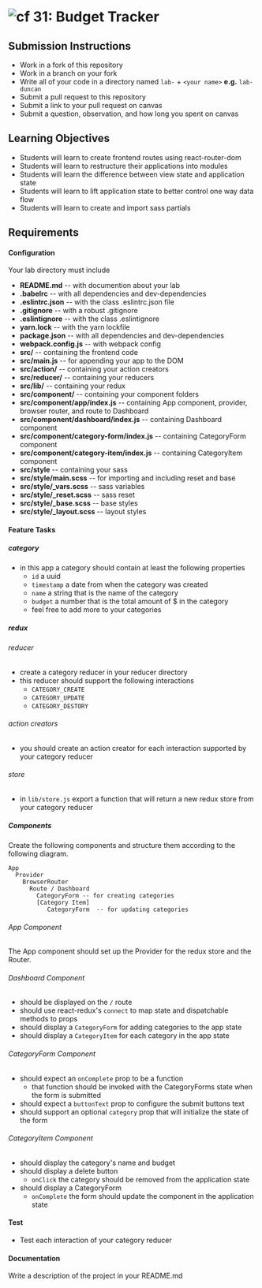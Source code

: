 ![cf](http://i.imgur.com/7v5ASc8.png) 31: Budget Tracker
===

## Submission Instructions
  * Work in a fork of this repository
  * Work in a branch on your fork
  * Write all of your code in a directory named `lab-` + `<your name>` **e.g.** `lab-duncan`
  * Submit a pull request to this repository
  * Submit a link to your pull request on canvas
  * Submit a question, observation, and how long you spent on canvas  
  
## Learning Objectives  
* Students will learn to create frontend routes using react-router-dom 
* Students will learn to restructure their applications into modules
* Students will learn the difference between view state and application state
* Students will learn to lift application state to better control one way data flow
* Students will learn to create and import sass partials

## Requirements  
#### Configuration  
Your lab directory must include  
* **README.md** -- with documention about your lab
* **.babelrc** -- with all dependencies and dev-dependencies 
* **.eslintrc.json** -- with the class .eslintrc.json file
* **.gitignore** -- with a robust .gitignore
* **.eslintignore** -- with the class .eslintignore
* **yarn.lock** -- with the yarn lockfile
* **package.json** -- with all dependencies and dev-dependencies 
* **webpack.config.js** -- with webpack config
* **src/** -- containing the frontend code
* **src/main.js** -- for appending your app to the DOM
* **src/action/** -- containing your action creators
* **src/reducer/** -- containing your reducers
* **src/lib/** -- containing your redux
* **src/component/** -- containing your component folders
* **src/component/app/index.js** -- containing App component, provider, browser router, and route to Dashboard
* **src/component/dashboard/index.js** -- containing Dashboard component
* **src/component/category-form/index.js** -- containing CategoryForm component
* **src/component/category-item/index.js** -- containing CategoryItem component
* **src/style** -- containing your sass
* **src/style/main.scss** -- for importing and including reset and base
* **src/style/_vars.scss** -- sass variables
* **src/style/_reset.scss** -- sass reset 
* **src/style/_base.scss** -- base styles 
* **src/style/_layout.scss** -- layout styles 
 
#### Feature Tasks 
##### category 
* in this app a category should contain at least the following properties
  * `id` a uuid
  * `timestamp` a date from when the category was created
  * `name` a string that is the name of the category
  * `budget` a number that is the total amount of $ in the category 
  * feel free to add more to your categories

##### redux
###### reducer
* create a category reducer in your reducer directory
* this reducer should support the following interactions 
  * `CATEGORY_CREATE`
  * `CATEGORY_UPDATE`
  * `CATEGORY_DESTORY`

###### action creators
* you should create an action creator for each interaction supported by your category reducer

###### store
* in `lib/store.js` export a function that will return a new redux store from your category reducer

##### Components
Create the following components and structure them according to the following diagram.  
``` 
App
  Provider 
    BrowserRouter
      Route / Dashboard
        CategoryForm -- for creating categories
        [Category Item]
           CategoryForm  -- for updating categories
```

###### App Component 
The App component should set up the Provider for the redux store and the Router. 

###### Dashboard Component 
* should be displayed on the `/` route
* should use react-redux's `connect` to map state and dispatchable methods to props
* should display a `CategoryForm` for adding categories to the app state
* should display a `CategoryItem` for each category in the app state

###### CategoryForm Component
* should expect an `onComplete` prop to be a function
  * that function should be invoked with the CategoryForms state when the form is submitted
* should expect a `buttonText` prop to configure the submit buttons text
* should support an optional `category` prop that will initialize the state of the form

###### CategoryItem Component
* should display the category's name and budget
* should display a delete button
  * `onClick` the category should be removed from the application state
* should display a CategoryForm  
  * `onComplete` the form should update the component in the application state

#### Test
* Test each interaction of your category reducer

#### Documentation  
Write a description of the project in your README.md
